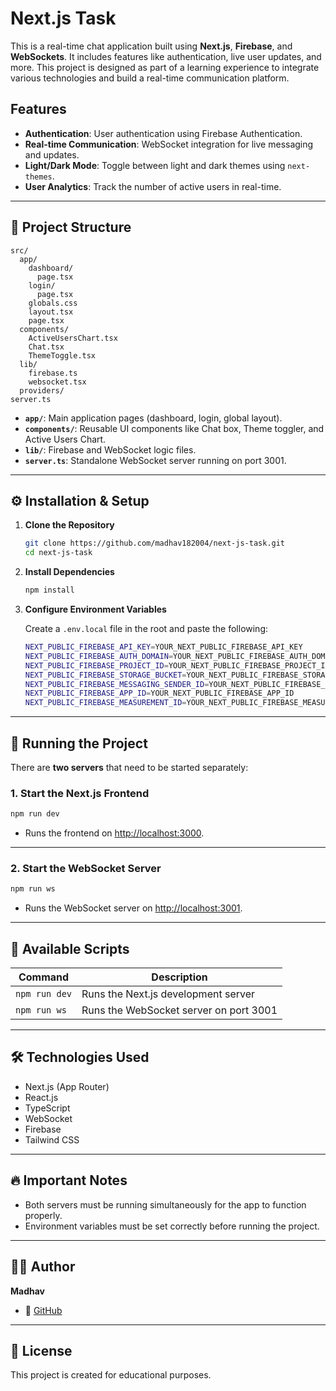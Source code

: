 # Next.js Task

This is a real-time chat application built using **Next.js**, **Firebase**, and **WebSockets**. It includes features like authentication, live user updates, and more. This project is designed as part of a learning experience to integrate various technologies and build a real-time communication platform.

## Features

- **Authentication**: User authentication using Firebase Authentication.
- **Real-time Communication**: WebSocket integration for live messaging and updates.
- **Light/Dark Mode**: Toggle between light and dark themes using `next-themes`.
- **User Analytics**: Track the number of active users in real-time.

---

## 📁 Project Structure

```
src/
  app/
    dashboard/
      page.tsx
    login/
      page.tsx
    globals.css
    layout.tsx
    page.tsx
  components/
    ActiveUsersChart.tsx
    Chat.tsx
    ThemeToggle.tsx
  lib/
    firebase.ts
    websocket.tsx
  providers/
server.ts
```

- **`app/`**: Main application pages (dashboard, login, global layout).
- **`components/`**: Reusable UI components like Chat box, Theme toggler, and Active Users Chart.
- **`lib/`**: Firebase and WebSocket logic files.
- **`server.ts`**: Standalone WebSocket server running on port 3001.

---

## ⚙️ Installation & Setup

1. **Clone the Repository**

   ```bash
   git clone https://github.com/madhav182004/next-js-task.git
   cd next-js-task
   ```

2. **Install Dependencies**

   ```bash
   npm install
   ```

3. **Configure Environment Variables**

   Create a `.env.local` file in the root and paste the following:

   ```bash
   NEXT_PUBLIC_FIREBASE_API_KEY=YOUR_NEXT_PUBLIC_FIREBASE_API_KEY
   NEXT_PUBLIC_FIREBASE_AUTH_DOMAIN=YOUR_NEXT_PUBLIC_FIREBASE_AUTH_DOMAIN
   NEXT_PUBLIC_FIREBASE_PROJECT_ID=YOUR_NEXT_PUBLIC_FIREBASE_PROJECT_ID
   NEXT_PUBLIC_FIREBASE_STORAGE_BUCKET=YOUR_NEXT_PUBLIC_FIREBASE_STORAGE_BUCKET
   NEXT_PUBLIC_FIREBASE_MESSAGING_SENDER_ID=YOUR_NEXT_PUBLIC_FIREBASE_MESSAGING_SENDER_ID
   NEXT_PUBLIC_FIREBASE_APP_ID=YOUR_NEXT_PUBLIC_FIREBASE_APP_ID
   NEXT_PUBLIC_FIREBASE_MEASUREMENT_ID=YOUR_NEXT_PUBLIC_FIREBASE_MEASUREMENT_ID
   ```

---

## 🚀 Running the Project

There are **two servers** that need to be started separately:

### 1. Start the Next.js Frontend

```bash
npm run dev
```

- Runs the frontend on [http://localhost:3000](http://localhost:3000).

---

### 2. Start the WebSocket Server

```bash
npm run ws
```

- Runs the WebSocket server on [http://localhost:3001](http://localhost:3001).

---

## 📜 Available Scripts

| Command       | Description                          |
| ------------- | ------------------------------------ |
| `npm run dev` | Runs the Next.js development server  |
| `npm run ws`  | Runs the WebSocket server on port 3001 |

---

## 🛠️ Technologies Used

- Next.js (App Router)
- React.js
- TypeScript
- WebSocket
- Firebase
- Tailwind CSS

---

## 🔥 Important Notes

- Both servers must be running simultaneously for the app to function properly.
- Environment variables must be set correctly before running the project.

---

## 🙋‍♂️ Author

**Madhav**

- 🐙 [GitHub](https://github.com/madhav182004)

---

## 📄 License

This project is created for educational purposes.
